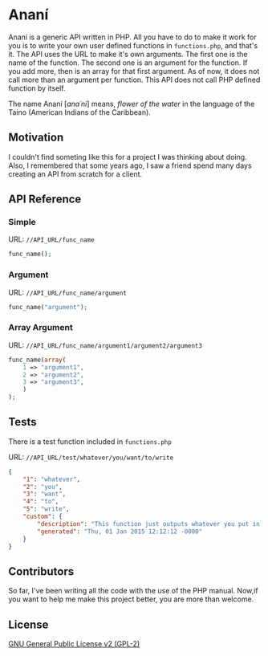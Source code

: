 Ananí
=====
Ananí is a generic API written in PHP. All you have to do to make it work for you is to write your own user defined functions in `functions.php`, and that's it. The API uses the URL to make it's own arguments. The first one is the name of the function. The second one is an argument for the function. If you add more, then is an array for that first argument. As of now, it does not call more than an argument per function. This API does not call PHP defined function by itself.

The name Ananí [*ana´ni*] means, *flower of the water* in the language of the Taino (American Indians of the Caribbean).

## Motivation
I couldn't find someting like this for a project I was thinking about doing. Also, I remembered that some years ago, I saw a friend spend many days creating an API from scratch for a client.

## API Reference
### Simple
URL: `//API_URL/func_name`
```PHP
func_name();
```
### Argument
URL: `//API_URL/func_name/argument`
```PHP
func_name("argument");
```
### Array Argument
URL: `//API_URL/func_name/argument1/argument2/argument3`
```PHP
func_name(array(
    1 => "argument1",
    2 => "argument2",
    3 => "argument3",
    )
);
```

## Tests
There is a test function included in `functions.php`

URL: `//API_URL/test/whatever/you/want/to/write`
```json
{
    "1": "whatever",
    "2": "you",
    "3": "want",
    "4": "to",
    "5": "write",
    "custom": {
        "description": "This function just outputs whatever you put in the URL.",
        "generated": "Thu, 01 Jan 2015 12:12:12 -0000"
    }
}
```

## Contributors
So far, I've been writing all the code with the use of the PHP manual. Now,if you want to help me make this project better, you are more than welcome.

## License
[GNU General Public License v2 (GPL-2)](http://www.gnu.org/licenses/gpl-2.0.txt)

